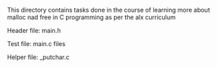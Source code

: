This directory contains tasks done in the course of learning more about malloc nad free in C programming as per the alx curriculum

Header file: main.h

Test file: main.c files

Helper file: _putchar.c
